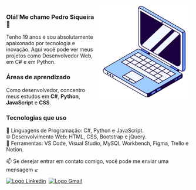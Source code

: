 
<img src="imagem/Imagem_GitHub-removebg-preview.png" alt="" align="right">

### Olá! Me chamo Pedro Siqueira 👋
<p align="left">
  Tenho 19 anos e sou absolutamente apaixonado por tecnologia e inovação. Aqui você pode ver meus projetos como Desenvolvedor Web, em C# e em Python.
</p>

### Áreas de aprendizado
<p align="left">
  Como desenvolvedor, concentro meus estudos em <b>C#</b>, <b>Python</b>, <b>JavaScript</b> e <b>CSS</b>.
</p>

### Tecnologias que uso
<p align="left">
  🚀 Linguagens de Programação: C#, Python e JavaScript.<br>
  🌐 Desenvolvimento Web: HTML, CSS, Bootstrap e jQuery.<br>
  🔧 Ferramentas: VS Code, Visual Studio, MySQL Workbench, Figma, Trello e Notion.<br>
</p>

<p align="left">
  📫 Se desejar entrar em contato comigo, você pode me enviar uma mensagem ↙️
</p>
<div>
  <a href="https://www.linkedin.com/in/pedro-siqueira-pereira-bitarães-a130a9229/" target="_blank"><img src="https://img.shields.io/badge/LinkedIn-0077B5?style=for-the-badge&logo=linkedin&logoColor=white" alt="Logo Linkedin"></a>&nbsp
  <a href="mailto:pedrosiqueirapb@gmail.com" target="_blank"><img src="https://img.shields.io/badge/Gmail-D14836?style=for-the-badge&logo=gmail&logoColor=white" alt="Logo Gmail"></a>
</div>
